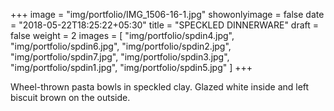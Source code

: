+++
image = "img/portfolio/IMG_1506-16-1.jpg"
showonlyimage = false
date = "2018-05-22T18:25:22+05:30"
title = "SPECKLED DINNERWARE"
draft = false
weight = 2
images = [ "img/portfolio/spdin4.jpg", "img/portfolio/spdin6.jpg", "img/portfolio/spdin2.jpg", "img/portfolio/spdin7.jpg", "img/portfolio/spdin3.jpg", "img/portfolio/spdin1.jpg", "img/portfolio/spdin5.jpg" ]
+++
<!--more-->

Wheel-thrown pasta bowls in speckled clay. Glazed white inside and left biscuit brown on the outside.